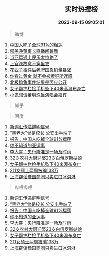 <div align="center"><h2>实时热搜榜</h2><h4>2023-09-15 09:05:01</h4></div>

> 微博  

1. [中国人吃了全球91%的榴莲](https://s.weibo.com/weibo?q=%23%E4%B8%AD%E5%9B%BD%E4%BA%BA%E5%90%83%E4%BA%86%E5%85%A8%E7%90%8391%25%E7%9A%84%E6%A6%B4%E8%8E%B2%23&t=31&band_rank=1&Refer=top)<br />
2. [郁美净董事长直播间跳舞](https://s.weibo.com/weibo?q=%23%E9%83%81%E7%BE%8E%E5%87%80%E8%91%A3%E4%BA%8B%E9%95%BF%E7%9B%B4%E6%92%AD%E9%97%B4%E8%B7%B3%E8%88%9E%23&t=31&band_rank=2&Refer=top)<br />
3. [当亚运遇上民乐太惊艳了](https://s.weibo.com/weibo?q=%23%E5%BD%93%E4%BA%9A%E8%BF%90%E9%81%87%E4%B8%8A%E6%B0%91%E4%B9%90%E5%A4%AA%E6%83%8A%E8%89%B3%E4%BA%86%23&t=31&band_rank=3&Refer=top)<br />
4. [上官浅故意不穿里衣](https://s.weibo.com/weibo?q=%E4%B8%8A%E5%AE%98%E6%B5%85%E6%95%85%E6%84%8F%E4%B8%8D%E7%A9%BF%E9%87%8C%E8%A1%A3&t=31&band_rank=4&Refer=top)<br />
5. [花西子事件后老牌国货销量暴涨](https://s.weibo.com/weibo?q=%23%E8%8A%B1%E8%A5%BF%E5%AD%90%E4%BA%8B%E4%BB%B6%E5%90%8E%E8%80%81%E7%89%8C%E5%9B%BD%E8%B4%A7%E9%94%80%E9%87%8F%E6%9A%B4%E6%B6%A8%23&t=31&band_rank=5&Refer=top)<br />
6. [你看过黄金 就不会被黄铜所迷惑](https://s.weibo.com/weibo?q=%E4%BD%A0%E7%9C%8B%E8%BF%87%E9%BB%84%E9%87%91%20%E5%B0%B1%E4%B8%8D%E4%BC%9A%E8%A2%AB%E9%BB%84%E9%93%9C%E6%89%80%E8%BF%B7%E6%83%91&t=31&band_rank=6&Refer=top)<br />
7. [北极鲶鱼事件结果是否应公开](https://s.weibo.com/weibo?q=%23%E5%8C%97%E6%9E%81%E9%B2%B6%E9%B1%BC%E4%BA%8B%E4%BB%B6%E7%BB%93%E6%9E%9C%E6%98%AF%E5%90%A6%E5%BA%94%E5%85%AC%E5%BC%80%23&t=31&band_rank=7&Refer=top)<br />
8. [女子翻护栏捡手机坠下40米高瀑布身亡](https://s.weibo.com/weibo?q=%23%E5%A5%B3%E5%AD%90%E7%BF%BB%E6%8A%A4%E6%A0%8F%E6%8D%A1%E6%89%8B%E6%9C%BA%E5%9D%A0%E4%B8%8B40%E7%B1%B3%E9%AB%98%E7%80%91%E5%B8%83%E8%BA%AB%E4%BA%A1%23&t=31&band_rank=8&Refer=top)<br />
9. [小鬼想请董明珠当演唱会嘉宾](https://s.weibo.com/weibo?q=%23%E5%B0%8F%E9%AC%BC%E6%83%B3%E8%AF%B7%E8%91%A3%E6%98%8E%E7%8F%A0%E5%BD%93%E6%BC%94%E5%94%B1%E4%BC%9A%E5%98%89%E5%AE%BE%23&t=31&band_rank=9&Refer=top)<br />

> 知乎  


> 百度  

1. [新词汇传递鲜明信号](https://www.baidu.com/s?wd=%E6%96%B0%E8%AF%8D%E6%B1%87%E4%BC%A0%E9%80%92%E9%B2%9C%E6%98%8E%E4%BF%A1%E5%8F%B7&sa=fyb_news&rsv_dl=fyb_news)<br />
2. [“黑老大”曾是校长 公安出手端了](https://www.baidu.com/s?wd=%E2%80%9C%E9%BB%91%E8%80%81%E5%A4%A7%E2%80%9D%E6%9B%BE%E6%98%AF%E6%A0%A1%E9%95%BF+%E5%85%AC%E5%AE%89%E5%87%BA%E6%89%8B%E7%AB%AF%E4%BA%86&sa=fyb_news&rsv_dl=fyb_news)<br />
3. [报告：中国人吃掉全球91%榴莲](https://www.baidu.com/s?wd=%E6%8A%A5%E5%91%8A%EF%BC%9A%E4%B8%AD%E5%9B%BD%E4%BA%BA%E5%90%83%E6%8E%89%E5%85%A8%E7%90%8391%25%E6%A6%B4%E8%8E%B2&sa=fyb_news&rsv_dl=fyb_news)<br />
4. [你不知道的亚运事](https://www.baidu.com/s?wd=%E4%BD%A0%E4%B8%8D%E7%9F%A5%E9%81%93%E7%9A%84%E4%BA%9A%E8%BF%90%E4%BA%8B&sa=fyb_news&rsv_dl=fyb_news)<br />
5. [李大霄：央行降准是一场及时雨](https://www.baidu.com/s?wd=%E6%9D%8E%E5%A4%A7%E9%9C%84%EF%BC%9A%E5%A4%AE%E8%A1%8C%E9%99%8D%E5%87%86%E6%98%AF%E4%B8%80%E5%9C%BA%E5%8F%8A%E6%97%B6%E9%9B%A8&sa=fyb_news&rsv_dl=fyb_news)<br />
6. [32岁农村大厨迎娶23岁白俄罗斯姑娘](https://www.baidu.com/s?wd=32%E5%B2%81%E5%86%9C%E6%9D%91%E5%A4%A7%E5%8E%A8%E8%BF%8E%E5%A8%B623%E5%B2%81%E7%99%BD%E4%BF%84%E7%BD%97%E6%96%AF%E5%A7%91%E5%A8%98&sa=fyb_news&rsv_dl=fyb_news)<br />
7. [女子翻护栏捡手机坠下40米瀑布身亡](https://www.baidu.com/s?wd=%E5%A5%B3%E5%AD%90%E7%BF%BB%E6%8A%A4%E6%A0%8F%E6%8D%A1%E6%89%8B%E6%9C%BA%E5%9D%A0%E4%B8%8B40%E7%B1%B3%E7%80%91%E5%B8%83%E8%BA%AB%E4%BA%A1&sa=fyb_news&rsv_dl=fyb_news)<br />
8. [211女硕士两周被骗138万](https://www.baidu.com/s?wd=211%E5%A5%B3%E7%A1%95%E5%A3%AB%E4%B8%A4%E5%91%A8%E8%A2%AB%E9%AA%97138%E4%B8%87&sa=fyb_news&rsv_dl=fyb_news)<br />
9. [上海辟谣豫园商圈只卖进口冰淇淋](https://www.baidu.com/s?wd=%E4%B8%8A%E6%B5%B7%E8%BE%9F%E8%B0%A3%E8%B1%AB%E5%9B%AD%E5%95%86%E5%9C%88%E5%8F%AA%E5%8D%96%E8%BF%9B%E5%8F%A3%E5%86%B0%E6%B7%87%E6%B7%8B&sa=fyb_news&rsv_dl=fyb_news)<br />

> 哔哩哔哩  

1. [新词汇传递鲜明信号](https://www.baidu.com/s?wd=%E6%96%B0%E8%AF%8D%E6%B1%87%E4%BC%A0%E9%80%92%E9%B2%9C%E6%98%8E%E4%BF%A1%E5%8F%B7&sa=fyb_news&rsv_dl=fyb_news)<br />
2. [“黑老大”曾是校长 公安出手端了](https://www.baidu.com/s?wd=%E2%80%9C%E9%BB%91%E8%80%81%E5%A4%A7%E2%80%9D%E6%9B%BE%E6%98%AF%E6%A0%A1%E9%95%BF+%E5%85%AC%E5%AE%89%E5%87%BA%E6%89%8B%E7%AB%AF%E4%BA%86&sa=fyb_news&rsv_dl=fyb_news)<br />
3. [报告：中国人吃掉全球91%榴莲](https://www.baidu.com/s?wd=%E6%8A%A5%E5%91%8A%EF%BC%9A%E4%B8%AD%E5%9B%BD%E4%BA%BA%E5%90%83%E6%8E%89%E5%85%A8%E7%90%8391%25%E6%A6%B4%E8%8E%B2&sa=fyb_news&rsv_dl=fyb_news)<br />
4. [你不知道的亚运事](https://www.baidu.com/s?wd=%E4%BD%A0%E4%B8%8D%E7%9F%A5%E9%81%93%E7%9A%84%E4%BA%9A%E8%BF%90%E4%BA%8B&sa=fyb_news&rsv_dl=fyb_news)<br />
5. [李大霄：央行降准是一场及时雨](https://www.baidu.com/s?wd=%E6%9D%8E%E5%A4%A7%E9%9C%84%EF%BC%9A%E5%A4%AE%E8%A1%8C%E9%99%8D%E5%87%86%E6%98%AF%E4%B8%80%E5%9C%BA%E5%8F%8A%E6%97%B6%E9%9B%A8&sa=fyb_news&rsv_dl=fyb_news)<br />
6. [32岁农村大厨迎娶23岁白俄罗斯姑娘](https://www.baidu.com/s?wd=32%E5%B2%81%E5%86%9C%E6%9D%91%E5%A4%A7%E5%8E%A8%E8%BF%8E%E5%A8%B623%E5%B2%81%E7%99%BD%E4%BF%84%E7%BD%97%E6%96%AF%E5%A7%91%E5%A8%98&sa=fyb_news&rsv_dl=fyb_news)<br />
7. [女子翻护栏捡手机坠下40米瀑布身亡](https://www.baidu.com/s?wd=%E5%A5%B3%E5%AD%90%E7%BF%BB%E6%8A%A4%E6%A0%8F%E6%8D%A1%E6%89%8B%E6%9C%BA%E5%9D%A0%E4%B8%8B40%E7%B1%B3%E7%80%91%E5%B8%83%E8%BA%AB%E4%BA%A1&sa=fyb_news&rsv_dl=fyb_news)<br />
8. [211女硕士两周被骗138万](https://www.baidu.com/s?wd=211%E5%A5%B3%E7%A1%95%E5%A3%AB%E4%B8%A4%E5%91%A8%E8%A2%AB%E9%AA%97138%E4%B8%87&sa=fyb_news&rsv_dl=fyb_news)<br />
9. [上海辟谣豫园商圈只卖进口冰淇淋](https://www.baidu.com/s?wd=%E4%B8%8A%E6%B5%B7%E8%BE%9F%E8%B0%A3%E8%B1%AB%E5%9B%AD%E5%95%86%E5%9C%88%E5%8F%AA%E5%8D%96%E8%BF%9B%E5%8F%A3%E5%86%B0%E6%B7%87%E6%B7%8B&sa=fyb_news&rsv_dl=fyb_news)<br />
